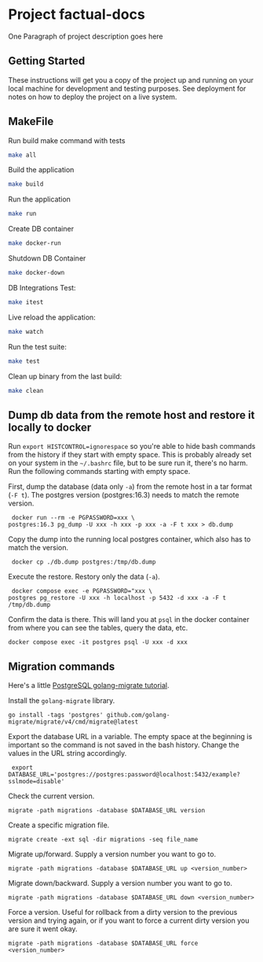 # Project factual-docs

One Paragraph of project description goes here

## Getting Started

These instructions will get you a copy of the project up and running on your local machine for development and testing purposes. See deployment for notes on how to deploy the project on a live system.

## MakeFile

Run build make command with tests
```bash
make all
```

Build the application
```bash
make build
```

Run the application
```bash
make run
```
Create DB container
```bash
make docker-run
```

Shutdown DB Container
```bash
make docker-down
```

DB Integrations Test:
```bash
make itest
```

Live reload the application:
```bash
make watch
```

Run the test suite:
```bash
make test
```

Clean up binary from the last build:
```bash
make clean
```


## Dump db data from the remote host and restore it locally to docker

Run `export HISTCONTROL=ignorespace` so you're able to hide bash commands from the history if they start with empty space. This is probably already set on your system in the `~/.bashrc` file, but to be sure run it, there's no harm. Run the following commands starting with empty space.

First, dump the database (data only `-a`) from the remote host in a tar format (`-F t`). The postgres version (postgres:16.3) needs to match the remote version.
```
 docker run --rm -e PGPASSWORD=xxx \
postgres:16.3 pg_dump -U xxx -h xxx -p xxx -a -F t xxx > db.dump
```

Copy the dump into the running local postgres container, which also has to match the version.
```
 docker cp ./db.dump postgres:/tmp/db.dump
```

Execute the restore. Restory only the data (`-a`).

```
 docker compose exec -e PGPASSWORD="xxx \
postgres pg_restore -U xxx -h localhost -p 5432 -d xxx -a -F t /tmp/db.dump
```

Confirm the data is there. This will land you at `psql` in the docker container from where you can see the tables, query the data, etc.
```
docker compose exec -it postgres psql -U xxx -d xxx
```


## Migration commands

Here's a little [PostgreSQL golang-migrate tutorial](https://github.com/golang-migrate/migrate/blob/master/database/postgres/TUTORIAL.md).

Install the `golang-migrate` library.
```
go install -tags 'postgres' github.com/golang-migrate/migrate/v4/cmd/migrate@latest
```

Export the database URL in a variable. The empty space at the beginning is important so the command is not saved in the bash history. Change the values in the URL string accordingly.
```
 export DATABASE_URL='postgres://postgres:password@localhost:5432/example?sslmode=disable'
```

Check the current version.
```
migrate -path migrations -database $DATABASE_URL version
```

Create a specific migration file.
```
migrate create -ext sql -dir migrations -seq file_name
```

Migrate up/forward. Supply a version number you want to go to.
```
migrate -path migrations -database $DATABASE_URL up <version_number>
```

Migrate down/backward. Supply a version number you want to go to.
```
migrate -path migrations -database $DATABASE_URL down <version_number>
```

Force a version. Useful for rollback from a dirty version to the previous version and trying again, or if you want to force a current dirty version you are sure it went okay.
```
migrate -path migrations -database $DATABASE_URL force <version_number>
```